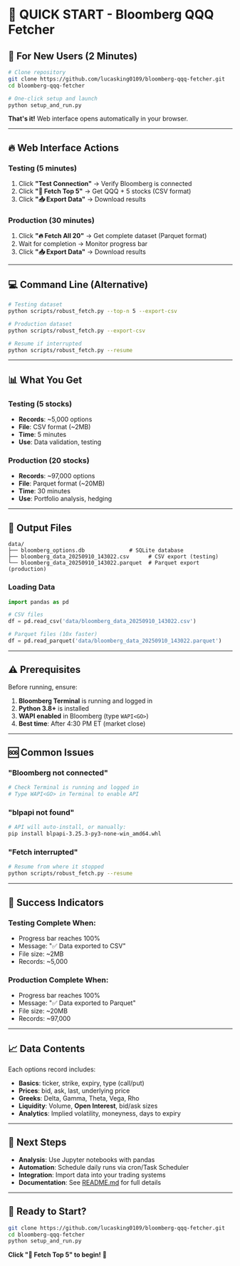 # 🚀 QUICK START - Bloomberg QQQ Fetcher

## 🎯 For New Users (2 Minutes)

```bash
# Clone repository
git clone https://github.com/lucasking0109/bloomberg-qqq-fetcher.git
cd bloomberg-qqq-fetcher

# One-click setup and launch
python setup_and_run.py
```

**That's it!** Web interface opens automatically in your browser.

---

## 🔥 Web Interface Actions

### **Testing (5 minutes)**
1. Click **"Test Connection"** → Verify Bloomberg is connected
2. Click **"💼 Fetch Top 5"** → Get QQQ + 5 stocks (CSV format)
3. Click **"📥 Export Data"** → Download results

### **Production (30 minutes)**  
1. Click **"🔥 Fetch All 20"** → Get complete dataset (Parquet format)
2. Wait for completion → Monitor progress bar
3. Click **"📥 Export Data"** → Download results

---

## 💻 Command Line (Alternative)

```bash
# Testing dataset
python scripts/robust_fetch.py --top-n 5 --export-csv

# Production dataset  
python scripts/robust_fetch.py --export-csv

# Resume if interrupted
python scripts/robust_fetch.py --resume
```

---

## 📊 What You Get

### **Testing (5 stocks)**
- **Records**: ~5,000 options 
- **File**: CSV format (~2MB)
- **Time**: 5 minutes
- **Use**: Data validation, testing

### **Production (20 stocks)**  
- **Records**: ~97,000 options
- **File**: Parquet format (~20MB)
- **Time**: 30 minutes
- **Use**: Portfolio analysis, hedging

---

## 📂 Output Files

```
data/
├── bloomberg_options.db              # SQLite database
├── bloomberg_data_20250910_143022.csv      # CSV export (testing)
└── bloomberg_data_20250910_143022.parquet  # Parquet export (production)
```

### **Loading Data**
```python
import pandas as pd

# CSV files
df = pd.read_csv('data/bloomberg_data_20250910_143022.csv')

# Parquet files (10x faster)
df = pd.read_parquet('data/bloomberg_data_20250910_143022.parquet')
```

---

## ⚠️ Prerequisites

Before running, ensure:

1. **Bloomberg Terminal** is running and logged in
2. **Python 3.8+** is installed
3. **WAPI enabled** in Bloomberg (type `WAPI<GO>`)
4. **Best time**: After 4:30 PM ET (market close)

---

## 🆘 Common Issues

### **"Bloomberg not connected"**
```bash
# Check Terminal is running and logged in
# Type WAPI<GO> in Terminal to enable API
```

### **"blpapi not found"**
```bash
# API will auto-install, or manually:
pip install blpapi-3.25.3-py3-none-win_amd64.whl
```

### **"Fetch interrupted"**
```bash
# Resume from where it stopped
python scripts/robust_fetch.py --resume
```

---

## 🎯 Success Indicators

### **Testing Complete When:**
- Progress bar reaches 100%
- Message: "✅ Data exported to CSV"
- File size: ~2MB
- Records: ~5,000

### **Production Complete When:**
- Progress bar reaches 100%  
- Message: "✅ Data exported to Parquet"
- File size: ~20MB
- Records: ~97,000

---

## 📈 Data Contents

Each options record includes:
- **Basics**: ticker, strike, expiry, type (call/put)
- **Prices**: bid, ask, last, underlying price
- **Greeks**: Delta, Gamma, Theta, Vega, Rho
- **Liquidity**: Volume, **Open Interest**, bid/ask sizes
- **Analytics**: Implied volatility, moneyness, days to expiry

---

## 🔗 Next Steps

- **Analysis**: Use Jupyter notebooks with pandas
- **Automation**: Schedule daily runs via cron/Task Scheduler  
- **Integration**: Import data into your trading systems
- **Documentation**: See [README.md](README.md) for full details

---

## 🚀 Ready to Start?

```bash
git clone https://github.com/lucasking0109/bloomberg-qqq-fetcher.git
cd bloomberg-qqq-fetcher
python setup_and_run.py
```

**Click "💼 Fetch Top 5" to begin!** 🎯